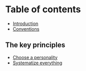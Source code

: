 # Table of contents

* [Introduction](README.md)
* [Conventions](conventions.md)

## The key principles <a id="key-principles"></a>

* [Choose a personality](key-principles/choose-a-personality.md)
* [Systematize everything](key-principles/systematize-everything.md)
